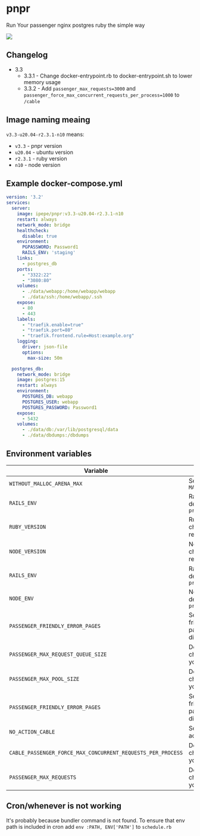 # pnpr
Run Your passenger nginx postgres ruby the simple way

<a href="https://hub.docker.com/r/ipepe/pnpr/tags"><img src="https://img.shields.io/docker/pulls/ipepe/pnpr"></a>

## Changelog
 * 3.3
   * 3.3.1 - Change docker-entrypoint.rb to docker-entrypoint.sh to lower memory usage
   * 3.3.2 - Add `passenger_max_requests=3000` and `passenger_force_max_concurrent_requests_per_process=1000` to `/cable`


## Image naming meaing

`v3.3-u20.04-r2.3.1-n10` means:
 * `v3.3` - pnpr version
 * `u20.04` - ubuntu version
 * `r2.3.1` - ruby version
 * `n10` - node version

## Example docker-compose.yml

```yaml
version: '3.2'
services:
  server:
    image: ipepe/pnpr:v3.3-u20.04-r2.3.1-n10
    restart: always
    network_mode: bridge
    healthcheck:
      disable: true
    environment:
      PGPASSWORD: Password1
      RAILS_ENV: 'staging'
    links:
      - postgres_db
    ports:
      - "3322:22"
      - "3080:80"
    volumes:
      - ./data/webapp:/home/webapp/webapp
      - ./data/ssh:/home/webapp/.ssh
    expose:
      - 80
      - 443
    labels:
      - "traefik.enable=true"
      - "traefik.port=80"
      - "traefik.frontend.rule=Host:example.org"
    logging:
      driver: json-file
      options:
        max-size: 50m

  postgres_db:
    network_mode: bridge
    image: postgres:15
    restart: always
    environment:
      POSTGRES_DB: webapp
      POSTGRES_USER: webapp
      POSTGRES_PASSWORD: Password1
    expose:
      - 5432
    volumes:
      - ./data/db:/var/lib/postgresql/data
      - ./data/dbdumps:/dbdumps
```

## Environment variables

| Variable                                                    | Description                                                         |
|-------------------------------------------------------------|---------------------------------------------------------------------|
| `WITHOUT_MALLOC_ARENA_MAX`                                  | Set to `1` to disable `MALLOC_ARENA_MAX=2`                          |
| `RAILS_ENV`                                                 | Rails environment, defaults to `production`                         |
| `RUBY_VERSION`                                              | Ruby version, changing it will not reinstall rbenv                  |
| `NODE_VERSION`                                              | Node version, changing it will not reinstall nodenv                 |
| `RAILS_ENV`                                                 | Rails environment, defaults to `production`                         |
| `NODE_ENV`                                                  | Node environment, defaults to `production`                          |
| `PASSENGER_FRIENDLY_ERROR_PAGES`                            | Set to `on` to enable friendly error pages. Set to `off` to disable |
| `PASSENGER_MAX_REQUEST_QUEUE_SIZE`                          | Default is `1000`, change it based on your preferences              |
| `PASSENGER_MAX_POOL_SIZE`                                   | Default is `60`, change it based on your preferences                |
| `PASSENGER_FRIENDLY_ERROR_PAGES`                            | Set to `on` to enable friendly error pages. Set to `off` to disable |
| `NO_ACTION_CABLE`                                           | Set to `1` to disable action cable                                  |
| `CABLE_PASSENGER_FORCE_MAX_CONCURRENT_REQUESTS_PER_PROCESS` | Default is `0`, change it based on your preferences                 |
| `PASSENGER_MAX_REQUESTS`                                    | Default is `3000`, change it based on your preferences              |


## Cron/whenever is not working

It's probably because bundler command is not found. To ensure that env path is included in cron add
`env :PATH, ENV['PATH']` to `schedule.rb`